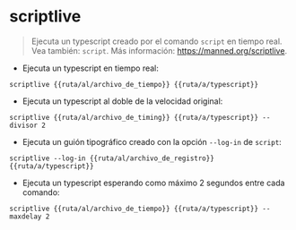 # scriptlive

> Ejecuta un typescript creado por el comando `script` en tiempo real.
> Vea también: `script`.
> Más información: <https://manned.org/scriptlive>.

- Ejecuta un typescript en tiempo real:

`scriptlive {{ruta/al/archivo_de_tiempo}} {{ruta/a/typescript}}`

- Ejecuta un typescript al doble de la velocidad original:

`scriptlive {{ruta/al/archivo_de_timing}} {{ruta/a/typescript}} --divisor 2`

- Ejecuta un guión tipográfico creado con la opción `--log-in` de `script`:

`scriptlive --log-in {{ruta/al/archivo_de_registro}} {{ruta/a/typescript}}`

- Ejecuta un typescript esperando como máximo 2 segundos entre cada comando:

`scriptlive {{ruta/al/archivo_de_tiempo}} {{ruta/a/typescript}} --maxdelay 2`

